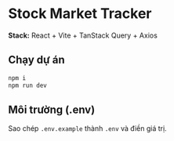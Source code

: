 # Stock Market Tracker

**Stack:** React + Vite + TanStack Query + Axios

## Chạy dự án
```bash
npm i
npm run dev
```

## Môi trường (.env)
Sao chép `.env.example` thành `.env` và điền giá trị.
